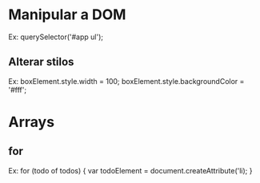 # Manipular a DOM
Ex:
querySelector('#app ul');

## Alterar stilos
<div class='box'></div>
Ex: 
boxElement.style.width = 100;
boxElement.style.backgroundColor = '#fff';


# Arrays
## for
Ex: 
for (todo of todos) {
  var todoElement = document.createAttribute('li);
}

